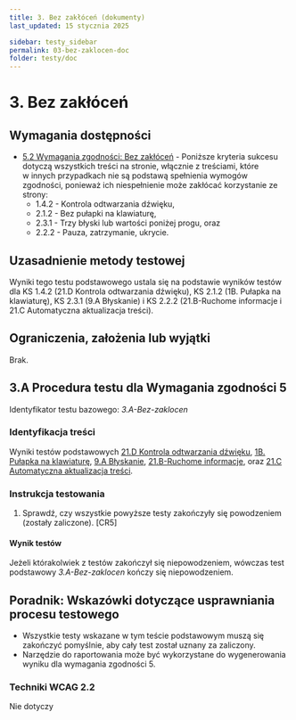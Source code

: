 ```yaml
---
title: 3. Bez zakłóceń (dokumenty)
last_updated: 15 stycznia 2025

sidebar: testy_sidebar
permalink: 03-bez-zaklocen-doc
folder: testy/doc
---
```


# 3. Bez zakłóceń

## Wymagania dostępności

-   [5.2 Wymagania zgodności: Bez zakłóceń](https://wcag.irdpl.pl/guidelines/22/#cc5) - Poniższe kryteria sukcesu dotyczą wszystkich treści na stronie, włącznie z treściami, które w&nbsp;innych przypadkach nie są podstawą spełnienia wymogów zgodności, ponieważ ich niespełnienie może zakłócać korzystanie ze strony:
    -   1.4.2 - Kontrola odtwarzania dźwięku,
    -   2.1.2 - Bez pułapki na klawiaturę,
    -   2.3.1 - Trzy błyski lub wartości poniżej progu, oraz
    -   2.2.2 - Pauza, zatrzymanie, ukrycie.

## Uzasadnienie metody testowej
Wyniki tego testu podstawowego ustala się na podstawie wyników testów dla KS 1.4.2 (21.D Kontrola odtwarzania dźwięku), KS 2.1.2 (1B. Pułapka na klawiaturę), KS 2.3.1 (9.A Błyskanie) i KS 2.2.2 (21.B-Ruchome informacje i 21.C Automatyczna aktualizacja treści).

## Ograniczenia, założenia lub wyjątki

Brak.

## 3.A Procedura testu dla Wymagania zgodności 5

Identyfikator testu bazowego: *3.A-Bez-zaklocen*

### Identyfikacja treści

<p id="d3aIC">Wyniki testów podstawowych <a href="{{site.baseurl}}/21-zdarzenia-czasowe-doc/#21d-procedura-testowa-kontroli-odtwarzania-d%C5%BAwi%C4%99ku">21.D Kontrola odtwarzania dźwięku</a>, <a href="{{site.baseurl}}/01-klawiatura-doc/#1b-procedura-testowa-pu%C5%82apki-na-klawiatur%C4%99">1B. Pułapka na klawiaturę</a>, <a href="{{site.baseurl}}/09-blyskanie-doc#9a-procedura-testowa-dla-trzech-b%C5%82ysk%C3%B3w-lub-poni%C5%BCej-progu">9.A Błyskanie</a>, <a href="{{site.baseurl}}/21-zdarzenia-czasowe-doc#21b-procedura-testowa-ruchomych-informacji">21.B-Ruchome informacje</a>, oraz <a href="{{site.baseurl}}/21-zdarzenia-czasowe-doc#21c-procedura-testowa-automatycznej-aktualizacji-tre%C5%9Bci">21.C Automatyczna aktualizacja treści</a>.</p>

### Instrukcja testowania

<ol id="d3aTI">
    <li id="d3aTI-1">Sprawdź, czy wszystkie powyższe testy zakończyły się powodzeniem (zostały zaliczone). [CR5]</li>
</ol>

#### Wynik testów

<p id="d3aTR">Jeżeli którakolwiek z testów zakończył się niepowodzeniem, wówczas test podstawowy <em>3.A-Bez-zaklocen</em> kończy się niepowodzeniem.</p>

##  Poradnik: Wskazówki dotyczące usprawniania procesu testowego
-   Wszystkie testy wskazane w tym teście podstawowym muszą się zakończyć pomyślnie, aby cały test został uznany za zaliczony.
-   Narzędzie do raportowania może być wykorzystane do wygenerowania wyniku dla wymagania zgodności 5.

### Techniki WCAG 2.2
Nie dotyczy